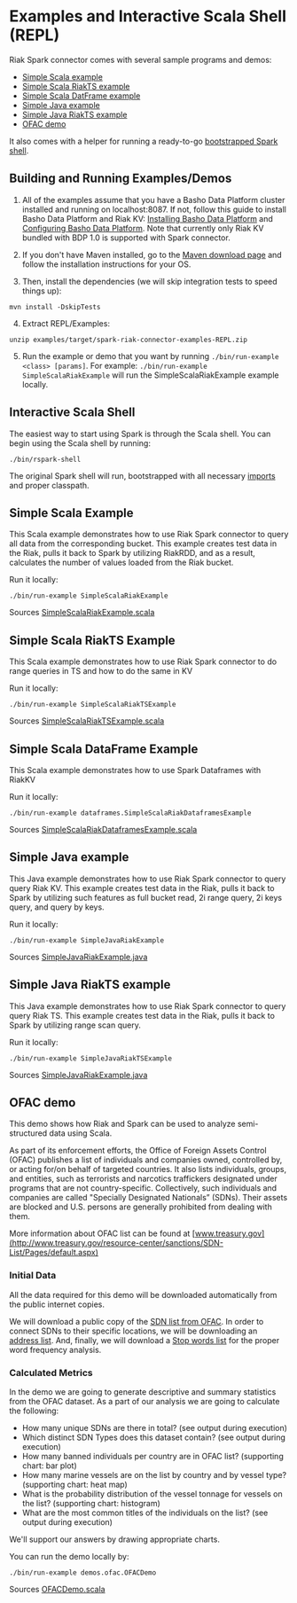 # Examples and Interactive Scala Shell (REPL)
Riak Spark connector comes with several sample programs and demos:

- [Simple Scala example](#simple-scala-example)
- [Simple Scala RiakTS example](#simple-scala-ts-example)
- [Simple Scala DatFrame example](#simple-scala-df-example)
- [Simple Java example](#simple-java-example)
- [Simple Java RiakTS example](#simple-java-riakts-example)
- [OFAC demo](#ofac-demo)

It also comes with a helper for running a ready-to-go [bootstrapped Spark shell](#interactive-scala-shell).

## Building and Running Examples/Demos
1. All of the examples assume that you have a Basho Data Platform cluster installed and running on localhost:8087. If not, follow this guide to install Basho Data Platform and Riak KV: [Installing Basho Data Platform](http://docs.basho.com/dataplatform/1.0.0/installing/) and [Configuring Basho Data Platform](http://docs.basho.com/dataplatform/1.0.0/using-dataplatform/configuration/setup-a-cluster/). Note that currently only Riak KV bundled with BDP 1.0 is supported with Spark connector.

2. If you don't have Maven installed, go to the [Maven download page](https://maven.apache.org/download.cgi) and follow the installation instructions for your OS.

3. Then, install the dependencies (we will skip integration tests to speed things up):
```
mvn install -DskipTests
```

4. Extract REPL/Examples:
```
unzip examples/target/spark-riak-connector-examples-REPL.zip
```

5. Run the example or demo that you want by running `./bin/run-example <class> [params]`. For example: `./bin/run-example SimpleScalaRiakExample` will run the SimpleScalaRiakExample example locally.

## Interactive Scala Shell
The easiest way to start using Spark is through the Scala shell. You can begin using the Scala shell by running:
```
./bin/rspark-shell
```

The original Spark shell will run, bootstrapped with all necessary [imports](./src/main/repl/conf/rspark-shell-defaults.scala) and proper classpath.

## Simple Scala Example
This Scala example demonstrates how to use Riak Spark connector to query all data from the corresponding bucket.
This example creates test data in the Riak, pulls it back to Spark by utilizing RiakRDD, and as a result,
calculates the number of values loaded from the Riak bucket.

Run it locally:
```
./bin/run-example SimpleScalaRiakExample
```

Sources [SimpleScalaRiakExample.scala](./src/main/scala/com/basho/riak/spark/examples/SimpleScalaRiakExample.scala)

## Simple Scala RiakTS Example
This Scala example demonstrates how to use Riak Spark connector to do range queries in TS and how to do the same in KV

Run it locally:
```
./bin/run-example SimpleScalaRiakTSExample
```

Sources [SimpleScalaRiakTSExample.scala](./src/main/scala/com/basho/riak/spark/examples/SimpleScalaRiakTSExample.scala)

## Simple Scala DataFrame Example
This Scala example demonstrates how to use Spark Dataframes with RiakKV 

Run it locally:
```
./bin/run-example dataframes.SimpleScalaRiakDataframesExample
```

Sources [SimpleScalaRiakDataframesExample.scala](./src/main/scala/com/basho/riak/spark/examples/dataframes/SimpleScalaRiakDataframesExample.scala)

## Simple Java example
This Java example demonstrates how to use Riak Spark connector to query query Riak KV.
This example creates test data in the Riak, pulls it back to Spark by utilizing such features as full bucket read, 2i range query, 2i keys query, and query by keys.

Run it locally:
```
./bin/run-example SimpleJavaRiakExample
```
Sources [SimpleJavaRiakExample.java](./src/main/java/com/basho/riak/spark/examples/SimpleJavaRiakExample.java)

## Simple Java RiakTS example
This Java example demonstrates how to use Riak Spark connector to query query Riak TS.
This example creates test data in the Riak, pulls it back to Spark by utilizing range scan query.

Run it locally:
```
./bin/run-example SimpleJavaRiakTSExample
```
Sources [SimpleJavaRiakExample.java](./src/main/java/com/basho/riak/spark/examples/SimpleJavaRiakTSExample.java)

## OFAC demo
This demo shows how Riak and Spark can be used to analyze semi-structured data using Scala.

As part of its enforcement efforts, the Office of Foreign Assets Control (OFAC) publishes a list of individuals and companies owned, controlled by, or acting for/on behalf of targeted countries. It also lists individuals, groups, and entities, such as terrorists and narcotics traffickers designated under programs that are not country-specific. Collectively, such individuals and companies are called "Specially Designated Nationals” (SDNs). Their assets are blocked and U.S. persons are generally prohibited from dealing with them.

More information about OFAC list can be found at [www.treasury.gov](http://www.treasury.gov/resource-center/sanctions/SDN-List/Pages/default.aspx)

### Initial Data
All the data required for this demo will be downloaded automatically from the public internet copies.

We will download a public copy of the [SDN list from OFAC](http://www.treasury.gov/ofac/downloads/sdn.csv). In order to connect SDNs to their specific locations, we will be downloading an [address list](http://www.treasury.gov/ofac/downloads/add.csv). And, finally, we will download a [Stop words list](https://en.wikipedia.org/wiki/Stop_words) for the proper word frequency analysis.

### Calculated Metrics
In the demo we are going to generate descriptive and summary statistics from the OFAC dataset. As a part of our analysis we are going to calculate the following:

* How many unique SDNs are there in total? (see output during execution)
* Which distinct SDN Types does this dataset contain? (see output during execution)
* How many banned individuals per country are in OFAC list? (supporting chart: bar plot)
* How many marine vessels are on the list by country and by vessel type? (supporting chart: heat map)
* What is the probability distribution of the vessel tonnage for vessels on the list? (supporting chart: histogram)
* What are the most common titles of the individuals on the list? (see output during execution)

We'll support our answers by drawing appropriate charts.

You can run the demo locally by:
```
./bin/run-example demos.ofac.OFACDemo
```

Sources [OFACDemo.scala](./src/main/scala/com/basho/riak/spark/examples/demos/ofac/OFACDemo.scala)

